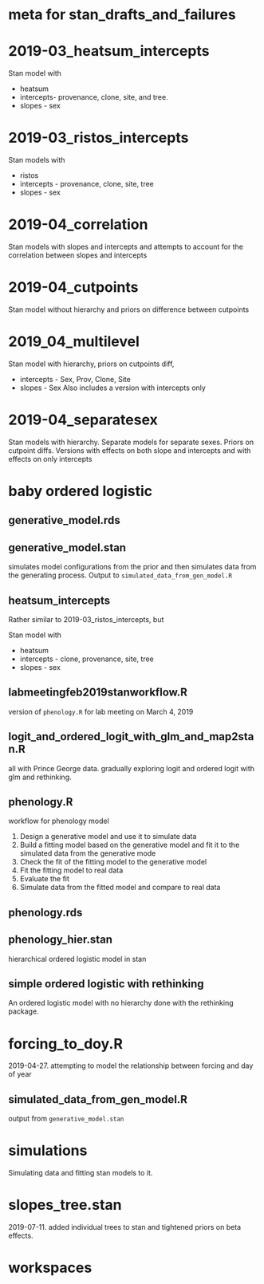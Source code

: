 # meta for stan_drafts_and_failures

# 2019-03_heatsum_intercepts

Stan model with 
 * heatsum 
 * intercepts- provenance, clone, site, and tree. 
 * slopes - sex

# 2019-03_ristos_intercepts

Stan models with
 * ristos
 * intercepts - provenance, clone, site, tree
 * slopes - sex

# 2019-04_correlation
Stan models with slopes and intercepts and attempts to account for the correlation between slopes and intercepts

# 2019-04_cutpoints
Stan model without hierarchy and priors on difference between cutpoints

# 2019_04_multilevel
Stan model with hierarchy, priors on cutpoints diff, 
 * intercepts - Sex, Prov, Clone, Site
 * slopes - Sex
Also includes a version with intercepts only

# 2019-04_separatesex
Stan models with hierarchy. Separate models for separate sexes. Priors on cutpoint diffs. Versions with effects on both slope and intercepts and with effects on only intercepts

# baby ordered logistic

## generative_model.rds

## generative_model.stan
simulates model configurations from the prior and then simulates data from the generating process. Output to `simulated_data_from_gen_model.R`


## heatsum_intercepts
Rather similar to 2019-03_ristos_intercepts, but 

Stan model with
 * heatsum
 * intercepts - clone, provenance, site, tree
 * slopes - sex

## labmeetingfeb2019stanworkflow.R
version of `phenology.R` for lab meeting on March 4, 2019

## logit_and_ordered_logit_with_glm_and_map2stan.R
all with Prince George data. gradually exploring logit and ordered logit with glm and rethinking.

## phenology.R
workflow for phenology model

1. Design a generative model and use it to simulate data
2. Build a fitting model based on the generative model and fit it to the simulated data from the generative mode
3. Check the fit of the fitting model to the generative model
4. Fit the fitting model to real data
5. Evaluate the fit
6. Simulate data from the fitted model and compare to real data

## phenology.rds

## phenology_hier.stan

hierarchical ordered logistic model in stan
## simple ordered logistic with rethinking

An ordered logistic model with no hierarchy done with the rethinking package.

# forcing_to_doy.R

2019-04-27. attempting to model the relationship between forcing and day of year

## simulated_data_from_gen_model.R
output from `generative_model.stan` 

# simulations
Simulating data and fitting stan models to it.

# slopes_tree.stan

2019-07-11. added individual trees to stan and tightened priors on beta effects.

# workspaces

